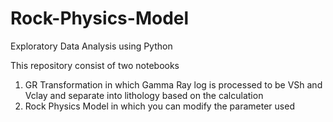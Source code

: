 # Rock-Physics-Model
Exploratory Data Analysis using Python

This repository consist of two notebooks
1. GR Transformation in which Gamma Ray log is processed to be VSh and Vclay and separate into lithology based on the calculation
2. Rock Physics Model in which you can modify the parameter used
